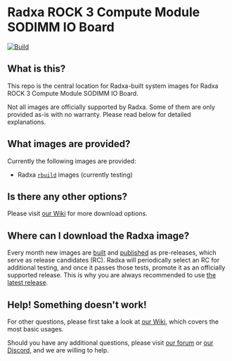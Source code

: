 # Radxa ROCK 3 Compute Module SODIMM IO Board
[![Build](https://github.com/radxa-build/radxa-cm3-sodimm-io/actions/workflows/build.yml/badge.svg)](https://github.com/radxa-build/radxa-cm3-sodimm-io/actions/workflows/build.yml)

## What is this?

This repo is the central location for Radxa-built system images for Radxa ROCK 3 Compute Module SODIMM IO Board.

Not all images are officially supported by Radxa. Some of them are only provided as-is with no warranty. Please read below for detailed explanations.

## What images are provided?

Currently the following images are provided:
* Radxa [`rbuild`](https://github.com/radxa-repo/rbuild) images (currently testing)

## Is there any other options?

Please visit [our Wiki](https://wiki.radxa.com/Rock3/downloads) for more download options.

## Where can I download the Radxa image?

Every month new images are [built](https://github.com/radxa-build/radxa-cm3-sodimm-io/actions/workflows/build.yml) and [published](https://github.com/radxa-build/radxa-cm3-sodimm-io/releases) as pre-releases, which serve as release candidates (RC). Radxa will periodically select an RC for additional testing, and once it passes those tests, promote it as an officially supported release. This is why you are always recommended to use [the latest release](https://github.com/radxa-build/radxa-cm3-sodimm-io/releases/latest).

## Help! Something doesn't work!

For other questions, please first take a look at [our Wiki](https://wiki.radxa.com/Rock3/CM/CM3S), which covers the most basic usages.

Should you have any additional questions, please visit [our forum](https://forum.radxa.com/) or [our Discord](https://rock.sh/go), and we are willing to help.
